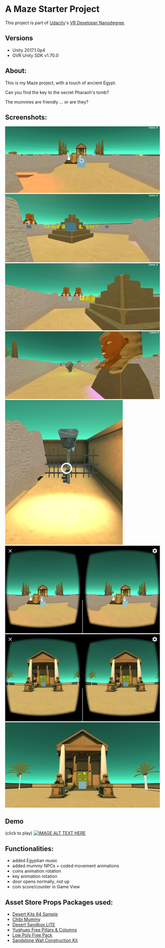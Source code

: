 # A Maze Starter Project

This project is part of [Udacity](https://www.udacity.com "Udacity - Be in demand")'s [VR Developer Nanodegree](https://www.udacity.com/course/vr-developer-nanodegree--nd017).

## Versions

- Unity 2017.1.0p4
- GVR Unity SDK v1.70.0

## About:

This is my Maze project, with a touch of ancient Egypt. 

Can you find the key to the secret Pharaoh's tomb? 

The mummies are friendly ... or are they?

## Screenshots:

![alt text](https://github.com/Ladydiana/VRMaze/blob/master/Screenshot1.PNG)
![alt text](https://github.com/Ladydiana/VRMaze/blob/master/Screenshot4.PNG)
![alt text](https://github.com/Ladydiana/VRMaze/blob/master/Screenshot5.PNG)
![alt text](https://github.com/Ladydiana/VRMaze/blob/master/Screenshot7.PNG)
![alt text](https://github.com/Ladydiana/VRMaze/blob/master/Screenshot8.PNG)
![alt text](https://github.com/Ladydiana/VRMaze/blob/master/Screenshot12.png)
![alt text](https://github.com/Ladydiana/VRMaze/blob/master/Screenshot11.png)
![alt text](https://github.com/Ladydiana/VRMaze/blob/master/Screenshot10.PNG)

## Demo
(click to play)
[![IMAGE ALT TEXT HERE](https://img.youtube.com/vi/wCqsqjTZBXQ/0.jpg)](https://www.youtube.com/watch?v=wCqsqjTZBXQ)

## Functionalities:

- added Egyptian music
- added mummy NPCs + coded movement animations
- coins animation rotation
- key animation rotation
- door opens normally, not up
- coin score/counter in Game View 

## Asset Store Props Packages used:

- [Desert Kits 64 Sample](https://www.assetstore.unity3d.com/en/#!/content/86482) 
- [Chibi Mummy](https://www.assetstore.unity3d.com/en/#!/content/60462)
- [Desert Sandbox LITE](https://www.assetstore.unity3d.com/en/#!/content/25935)
- [Yughues Free Pillars & Columns](https://www.assetstore.unity3d.com/en/#!/content/13103)
- [Low Poly Free Pack](https://www.assetstore.unity3d.com/en/#!/content/63714)
- [Sandstone Wall Construction Kit](https://www.assetstore.unity3d.com/en/#!/content/19235)

